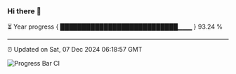 ### Hi there 👋

⏳ Year progress { ███████████████████████████▁▁▁ } 93.24 %

---

⏰ Updated on Sat, 07 Dec 2024 06:18:57 GMT

![Progress Bar CI](https://github.com/liununu/liununu/workflows/Progress%20Bar%20CI/badge.svg)
